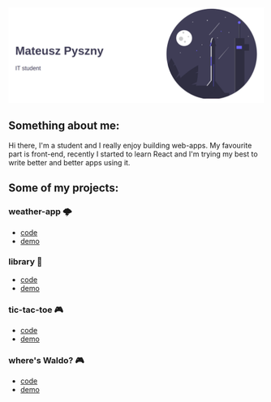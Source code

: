 ![''](https://github.com/MatyD356/MatyD356/blob/master/rocketMan.gif)

## Something about me:

Hi there, I'm a student and I really enjoy building web-apps. My favourite part is front-end,
recently I started to learn React and I'm trying my best to write better and better apps using it.

## Some of my projects:

### weather-app 🌩️
- [code](https://github.com/MatyD356/weather-app/tree/master) 
- [demo](https://matyd356.github.io/weather-app/)

### library 📖
- [code](https://github.com/MatyD356/remeked-lib/tree/master) 
- [demo](https://matyd356.github.io/remeked-lib/)

### tic-tac-toe 🎮
- [code](https://github.com/MatyD356/tic-tac-toe) 
- [demo](https://matyd356.github.io/tic-tac-toe/)

### where's Waldo? 🎮
- [code](https://github.com/MatyD356/waldo/tree/master) 
- [demo](https://matyd356.github.io/waldo/)


